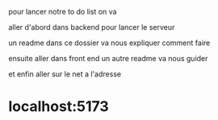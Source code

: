 pour lancer notre to do list on va 


aller d'abord dans backend pour lancer le serveur 


un readme dans ce dossier va nous expliquer comment faire 


ensuite aller dans front end un autre readme va nous guider 


et enfin aller sur le net a l'adresse <h1>localhost:5173</h1>
